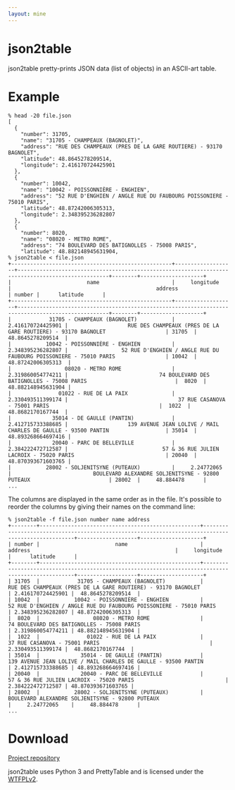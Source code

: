 ```yaml
---
layout: mine
---
```


# json2table

json2table pretty-prints JSON data (list of objects) in an ASCII-art table.

# Example #

	% head -20 file.json
	[
	  {
	    "number": 31705,
	    "name": "31705 - CHAMPEAUX (BAGNOLET)",
	    "address": "RUE DES CHAMPEAUX (PRES DE LA GARE ROUTIERE) - 93170 BAGNOLET",
	    "latitude": 48.8645278209514,
	    "longitude": 2.416170724425901
	  },
	  {
	    "number": 10042,
	    "name": "10042 - POISSONNIÈRE - ENGHIEN",
	    "address": "52 RUE D'ENGHIEN / ANGLE RUE DU FAUBOURG POISSONIERE - 75010 PARIS",
	    "latitude": 48.87242006305313,
	    "longitude": 2.348395236282807
	  },
	  {
	    "number": 8020,
	    "name": "08020 - METRO ROME",
	    "address": "74 BOULEVARD DES BATIGNOLLES - 75008 PARIS",
	    "latitude": 48.882148945631904,
	% json2table < file.json
	+---------------------------------------------------+-------------------+---------------------------------------------------------------------------------------------------+--------+--------------------+
	|                        name                       |     longitude     |                                              address                                              | number |      latitude      |
	+---------------------------------------------------+-------------------+---------------------------------------------------------------------------------------------------+--------+--------------------+
	|            31705 - CHAMPEAUX (BAGNOLET)           | 2.416170724425901 |                   RUE DES CHAMPEAUX (PRES DE LA GARE ROUTIERE) - 93170 BAGNOLET                   | 31705  |  48.8645278209514  |
	|           10042 - POISSONNIÈRE - ENGHIEN          | 2.348395236282807 |                 52 RUE D'ENGHIEN / ANGLE RUE DU FAUBOURG POISSONIERE - 75010 PARIS                | 10042  | 48.87242006305313  |
	|                 08020 - METRO ROME                | 2.319860054774211 |                             74 BOULEVARD DES BATIGNOLLES - 75008 PARIS                            |  8020  | 48.882148945631904 |
	|               01022 - RUE DE LA PAIX              | 2.330493511399174 |                                   37 RUE CASANOVA - 75001 PARIS                                   |  1022  |  48.8682170167744  |
	|             35014 - DE GAULLE (PANTIN)            | 2.412715733388685 |                   139 AVENUE JEAN LOLIVE / MAIL CHARLES DE GAULLE - 93500 PANTIN                  | 35014  | 48.893268664697416 |
	|             20040 - PARC DE BELLEVILLE            | 2.384222472712587 |                              57 & 36 RUE JULIEN LACROIX - 75020 PARIS                             | 20040  | 48.870393671603765 |
	|           28002 - SOLJENITSYNE (PUTEAUX)          |     2.24772065    |                          BOULEVARD ALEXANDRE SOLJENITSYNE - 92800 PUTEAUX                         | 28002  |     48.884478      |
	...


The columns are displayed in the same order as in the file. It's possible to reorder the columns by giving their names on the command line:

	% json2table -f file.json number name address
	+--------+---------------------------------------------------+---------------------------------------------------------------------------------------------------+-------------------+--------------------+
	| number |                        name                       |                                              address                                              |     longitude     |      latitude      |
	+--------+---------------------------------------------------+---------------------------------------------------------------------------------------------------+-------------------+--------------------+
	| 31705  |            31705 - CHAMPEAUX (BAGNOLET)           |                   RUE DES CHAMPEAUX (PRES DE LA GARE ROUTIERE) - 93170 BAGNOLET                   | 2.416170724425901 |  48.8645278209514  |
	| 10042  |           10042 - POISSONNIÈRE - ENGHIEN          |                 52 RUE D'ENGHIEN / ANGLE RUE DU FAUBOURG POISSONIERE - 75010 PARIS                | 2.348395236282807 | 48.87242006305313  |
	|  8020  |                 08020 - METRO ROME                |                             74 BOULEVARD DES BATIGNOLLES - 75008 PARIS                            | 2.319860054774211 | 48.882148945631904 |
	|  1022  |               01022 - RUE DE LA PAIX              |                                   37 RUE CASANOVA - 75001 PARIS                                   | 2.330493511399174 |  48.8682170167744  |
	| 35014  |             35014 - DE GAULLE (PANTIN)            |                   139 AVENUE JEAN LOLIVE / MAIL CHARLES DE GAULLE - 93500 PANTIN                  | 2.412715733388685 | 48.893268664697416 |
	| 20040  |             20040 - PARC DE BELLEVILLE            |                              57 & 36 RUE JULIEN LACROIX - 75020 PARIS                             | 2.384222472712587 | 48.870393671603765 |
	| 28002  |           28002 - SOLJENITSYNE (PUTEAUX)          |                          BOULEVARD ALEXANDRE SOLJENITSYNE - 92800 PUTEAUX                         |     2.24772065    |     48.884478      |
	...

# Download #

[Project repository](https://gitlab.com/hydrargyrum/attic/tree/master/json2table)

json2table uses Python 3 and PrettyTable and is licensed under the [WTFPLv2](../wtfpl).
